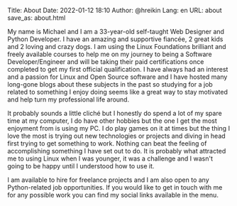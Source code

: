Title: About
Date: 2022-01-12 18:10
Author: @hreikin
Lang: en
URL: about
save_as: about.html

My name is Michael and I am a 33-year-old self-taught Web Designer and Python Developer. I have an amazing and supportive fiancée, 2 great kids and 2 loving and crazy dogs. I am using the Linux Foundations brilliant and freely available courses to help me on my journey to being a Software Developer/Engineer and will be taking their paid certifications once completed to get my first official qualification. I have always had an interest and a passion for Linux and Open Source software and I have hosted many long-gone blogs about these subjects in the past so studying for a job related to something I enjoy doing seems like a great way to stay motivated and help turn my professional life around.

It probably sounds a little cliché but I honestly do spend a lot of my spare time at my computer, I do have other hobbies but the one I get the most enjoyment from is using my PC. I do play games on it at times but the thing I love the most is trying out new technologies or projects and diving in head first trying to get something to work. Nothing can beat the feeling of accomplishing something I have set out to do. It is probably what attracted me to using Linux when I was younger, it was a challenge and I wasn't going to be happy until I understood how to use it.

I am available to hire for freelance projects and I am also open to any Python-related job opportunities. If you would like to get in touch with me for any possible work you can find my social links available in the menu.